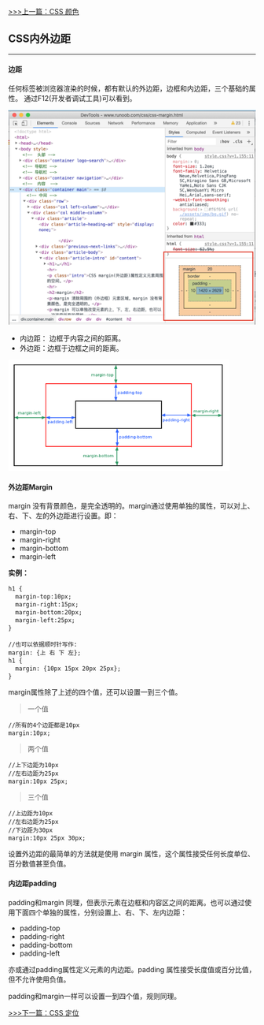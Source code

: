 [>>>上一篇：CSS 颜色](../../lib/CSS/CSS颜色.md)

## CSS内外边距
---
#### 边距
任何标签被浏览器渲染的时候，都有默认的外边距，边框和内边距，三个基础的属性。
通过F12(开发者调试工具)可以看到。

<img src="../../img/margin02.png" width="650"/>  

- 内边距： 边框于内容之间的距离。
- 外边距：边框于边框之间的距离。

<img src="../../img/margin01.png" width="450"/>  

#### 外边距Margin
margin 没有背景颜色，是完全透明的。margin通过使用单独的属性，可以对上、右、下、左的外边距进行设置。即：
- margin-top
- margin-right
- margin-bottom
- margin-left

**实例：**
```
h1 {
  margin-top:10px;
  margin-right:15px;
  margin-bottom:20px;
  margin-left:25px;
}

//也可以依据顺时针写作:
margin: {上 右 下 左};
h1 {
  margin: {10px 15px 20px 25px};
}
```

margin属性除了上述的四个值，还可以设置一到三个值。
> 一个值
```
//所有的4个边距都是10px
margin:10px;
```
> 两个值
```
//上下边距为10px
//左右边距为25px
margin:10px 25px;
```
> 三个值
```
//上边距为10px
//左右边距为25px
//下边距为30px
margin:10px 25px 30px;
```

设置外边距的最简单的方法就是使用 margin 属性，这个属性接受任何长度单位、百分数值甚至负值。

#### 内边距padding
padding和margin 同理，但表示元素在边框和内容区之间的距离。也可以通过使用下面四个单独的属性，分别设置上、右、下、左内边距：
- padding-top
- padding-right
- padding-bottom
- padding-left

亦或通过padding属性定义元素的内边距。padding 属性接受长度值或百分比值，但不允许使用负值。

padding和margin一样可以设置一到四个值，规则同理。

[>>>下一篇：CSS 定位](../../lib/CSS/CSS定位.md)
